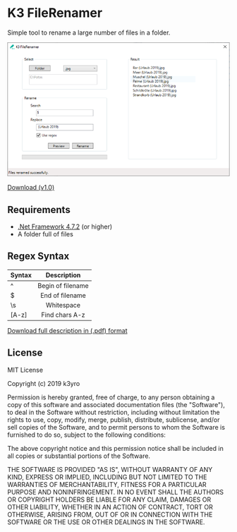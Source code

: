 # K3 FileRenamer

Simple tool to rename a large number of files in a folder.

![Alt text](Screenshot.PNG?raw=true "Screenshot")

[Download (v1.0)](https://github.com/k3yro/Tools/releases/download/v1.0/Setup.exe "Download")
## Requirements
- [.Net Framework 4.7.2](https://dotnet.microsoft.com/download/dotnet-framework/net472 "Microsofts's Homepage") (or higher)
- A folder full of files
## Regex Syntax
| Syntax   |  Description  |
|----------|:-------------:|
| ^        |  Begin of filename |
| $        |  End of filename   |
| \s       | Whitespace |
|[A-z]     | Find chars A-z |

[Download full description in (.pdf) format](https://download.microsoft.com/download/D/2/4/D240EBF6-A9BA-4E4F-A63F-AEB6DA0B921C/Regular%20expressions%20quick%20reference.pdf "Microsofts's Homepage")
## License
MIT License

Copyright (c) 2019 k3yro

Permission is hereby granted, free of charge, to any person obtaining a copy
of this software and associated documentation files (the "Software"), to deal
in the Software without restriction, including without limitation the rights
to use, copy, modify, merge, publish, distribute, sublicense, and/or sell
copies of the Software, and to permit persons to whom the Software is
furnished to do so, subject to the following conditions:

The above copyright notice and this permission notice shall be included in all
copies or substantial portions of the Software.

THE SOFTWARE IS PROVIDED "AS IS", WITHOUT WARRANTY OF ANY KIND, EXPRESS OR
IMPLIED, INCLUDING BUT NOT LIMITED TO THE WARRANTIES OF MERCHANTABILITY,
FITNESS FOR A PARTICULAR PURPOSE AND NONINFRINGEMENT. IN NO EVENT SHALL THE
AUTHORS OR COPYRIGHT HOLDERS BE LIABLE FOR ANY CLAIM, DAMAGES OR OTHER
LIABILITY, WHETHER IN AN ACTION OF CONTRACT, TORT OR OTHERWISE, ARISING FROM,
OUT OF OR IN CONNECTION WITH THE SOFTWARE OR THE USE OR OTHER DEALINGS IN THE
SOFTWARE.
